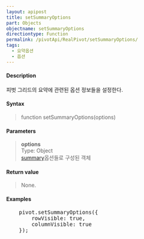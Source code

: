 ```yaml
---
layout: apipost
title: setSummaryOptions
part: Objects
objectname: setSummaryOptions
directiontype: Function
permalink: /pivotApi/RealPivot/setSummaryOptions/
tags:
  - 요약옵션
  - 옵션
---
```



#### Description

 피벗 그리드의 요약에 관련된 옵션 정보들을 설정한다.    

#### Syntax

> function setSummaryOptions(options)

#### Parameters

> **options**   
> Type: Object   
> [summary](/pivotApi/types/SummaryOptions/)옵션들로 구성된 객체     

#### Return value

> None.

#### Examples 

<pre class="prettyprint">
    pivot.setSummaryOptions({
        rowVisible: true,
        columnVisible: true
    });
</pre>

